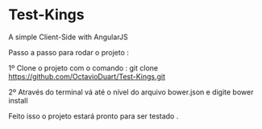 # Test-Kings
A simple Client-Side with AngularJS


Passo a passo para rodar o projeto : 

1º Clone o projeto com o comando : git clone https://github.com/OctavioDuart/Test-Kings.git

2º Através do terminal vá até o nível do arquivo bower.json e digite bower install 

Feito isso o projeto estará pronto para ser testado . 
